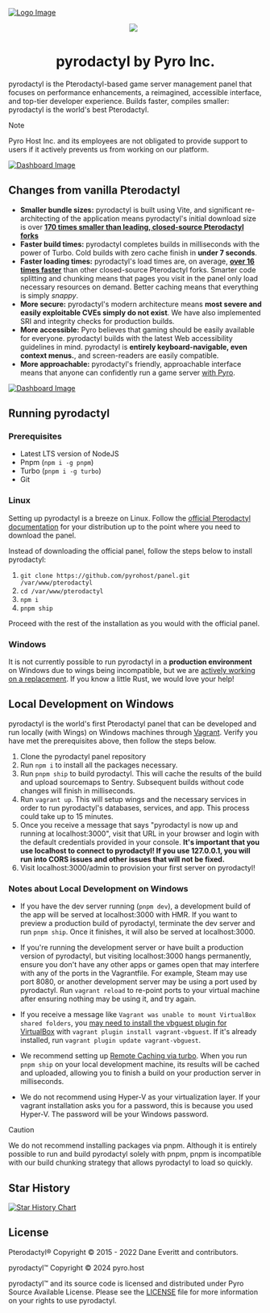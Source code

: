 [![Logo Image](https://i.imgur.com/rrp2f0j.png)](https://panel.pyro.host)

<p align="center">
 <a aria-label="Pyro logo" href="https://pyro.host"><img src="https://i.imgur.com/uvIy6cI.png"></a>
 <a aria-label="Join the Pyro community on Discord" href="https://discord.gg/fxeRFRbhQh?utm_source=githubreadme&utm_medium=readme&utm_campaign=OSSLAUNCH&utm_id=OSSLAUNCH"><img alt="" src="https://i.imgur.com/qSfKisV.png"></a>
 <a aria-label="Licensed under Business Source License 1.1" href="https://github.com/pyrohost/panel/blob/main/LICENSE"><img alt="" src="https://i.imgur.com/UrJMbDk.png"></a>
</p>

<h1 align="center">pyrodactyl by Pyro Inc.</h1>

pyrodactyl is the Pterodactyl-based game server management panel that focuses on performance enhancements, a reimagined, accessible interface, and top-tier developer experience. Builds faster, compiles smaller: pyrodactyl is the world's best Pterodactyl.

> [!NOTE]
> Pyro Host Inc. and its employees are not obligated to provide support to users if it actively prevents us from working on our platform.

[![Dashboard Image](https://pyro.host/img/panel1.jpg)](https://panel.pyro.host)

## Changes from vanilla Pterodactyl

- **Smaller bundle sizes:** pyrodactyl is built using Vite, and significant re-architecting of the application means pyrodactyl's initial download size is over **[170 times smaller than leading, closed-source Pterodactyl forks](https://i.imgur.com/tKWLHhR.png)**
- **Faster build times:** pyrodactyl completes builds in milliseconds with the power of Turbo. Cold builds with zero cache finish in **under 7 seconds**.
- **Faster loading times:** pyrodactyl's load times are, on average, **[over 16 times faster](https://i.imgur.com/28XxmMi.png)** than other closed-source Pterodactyl forks. Smarter code splitting and chunking means that pages you visit in the panel only load necessary resources on demand. Better caching means that everything is simply _snappy_.
- **More secure:** pyrodactyl's modern architecture means **most severe and easily exploitable CVEs simply do not exist**. We have also implemented SRI and integrity checks for production builds.
- **More accessible:** Pyro believes that gaming should be easily available for everyone. pyrodactyl builds with the latest Web accessibility guidelines in mind. pyrodactyl is **entirely keyboard-navigable, even context menus.**, and screen-readers are easily compatible.
- **More approachable:** pyrodactyl's friendly, approachable interface means that anyone can confidently run a game server [with Pyro](https://pyro.host).

[![Dashboard Image](https://pyro.host/img/panel3.jpg)](https://panel.pyro.host)

## Running pyrodactyl

### Prerequisites

- Latest LTS version of NodeJS
- Pnpm (`npm i -g pnpm`)
- Turbo (`pnpm i -g turbo`)
- Git

### Linux

Setting up pyrodactyl is a breeze on Linux. Follow the [official Pterodactyl documentation](https://pterodactyl.io/community/installation) for your distribution up to the point where you need to download the panel.

Instead of downloading the official panel, follow the steps below to install pyrodactyl:

1. `git clone https://github.com/pyrohost/panel.git /var/www/pterodactyl`
2. `cd /var/www/pterodactyl`
3. `npm i`
4. `pnpm ship`

Proceed with the rest of the installation as you would with the official panel.

### Windows

It is not currently possible to run pyrodactyl in a **production environment** on Windows due to wings being incompatible, but we are [actively working on a replacement](https://github.com/pyrohost/alerion). If you know a little Rust, we would love your help!

## Local Development on Windows

pyrodactyl is the world's first Pterodactyl panel that can be developed and run locally (with Wings) on Windows machines through [Vagrant](https://www.vagrantup.com/). Verify you have met the prerequisites above, then follow the steps below.

1. Clone the pyrodactyl panel repository
2. Run `npm i` to install all the packages necessary.
3. Run `pnpm ship` to build pyrodactyl. This will cache the results of the build and upload sourcemaps to Sentry. Subsequent builds without code changes will finish in milliseconds.
4. Run `vagrant up`. This will setup wings and the necessary services in order to run pyrodactyl's databases, services, and app. This process could take up to 15 minutes.
5. Once you receive a message that says "pyrodactyl is now up and running at localhost:3000", visit that URL in your browser and login with the default credentials provided in your console. **It's important that you use localhost to connect to pyrodactyl! If you use 127.0.0.1, you will run into CORS issues and other issues that will not be fixed.**
6. Visit localhost:3000/admin to provision your first server on pyrodactyl!

### Notes about Local Development on Windows

- If you have the dev server running (`pnpm dev`), a development build of the app will be served at localhost:3000 with HMR. If you want to preview a production build of pyrodactyl, terminate the dev server and run `pnpm ship`. Once it finishes, it will also be served at localhost:3000.

- If you're running the development server or have built a production version of pyrodactyl, but visiting localhost:3000 hangs permanently, ensure you don't have any other apps or games open that may interfere with any of the ports in the Vagrantfile. For example, Steam may use port 8080, or another development server may be using a port used by pyrodactyl. Run `vagrant reload` to re-point ports to your virtual machine after ensuring nothing may be using it, and try again.

- If you receive a message like `Vagrant was unable to mount VirtualBox shared folders`, you [may need to install the vbguest plugin for VirtualBox](https://stackoverflow.com/a/48569055/11537010) with `vagrant plugin install vagrant-vbguest`. If it's already installed, run `vagrant plugin update vagrant-vbguest`.

- We recommend setting up [Remote Caching via turbo](https://turbo.build/repo/docs/core-concepts/remote-caching). When you run `pnpm ship` on your local development machine, its results will be cached and uploaded, allowing you to finish a build on your production server in milliseconds.

- We do not recommend using Hyper-V as your virtualization layer. If your vagrant installation asks you for a password, this is because you used Hyper-V. The password will be your Windows password.

> [!CAUTION]
> We do not recommend installing packages via pnpm. Although it is entirely possible to run and build pyrodactyl solely with pnpm, pnpm is incompatible with our build chunking strategy that allows pyrodactyl to load so quickly.

## Star History

<a href="https://star-history.com/#pyrohost/panel&Date">
  <picture>
    <source media="(prefers-color-scheme: dark)" srcset="https://api.star-history.com/svg?repos=pyrohost/panel&type=Date&theme=dark" />
    <source media="(prefers-color-scheme: light)" srcset="https://api.star-history.com/svg?repos=pyrohost/panel&type=Date" />
    <img alt="Star History Chart" src="https://api.star-history.com/svg?repos=pyrohost/panel&type=Date" />
  </picture>
</a>

## License

Pterodactyl® Copyright © 2015 - 2022 Dane Everitt and contributors.

pyrodactyl™ Copyright © 2024 pyro.host

pyrodactyl™ and its source code is licensed and distributed under Pyro Source Available License. Please see the [LICENSE](https://github.com/pyrohost/panel/blob/main/LICENSE) file for more information on your rights to use pyrodactyl.
